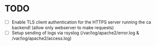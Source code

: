 # TODO

- [ ] Enable TLS client authentication for the HTTPS server running the ca backend! (allow only webserver to make requests)
- [ ] Setup sending of logs via rsyslog (/var/log/apache2/error.log & /var/log/apache2/access.log)